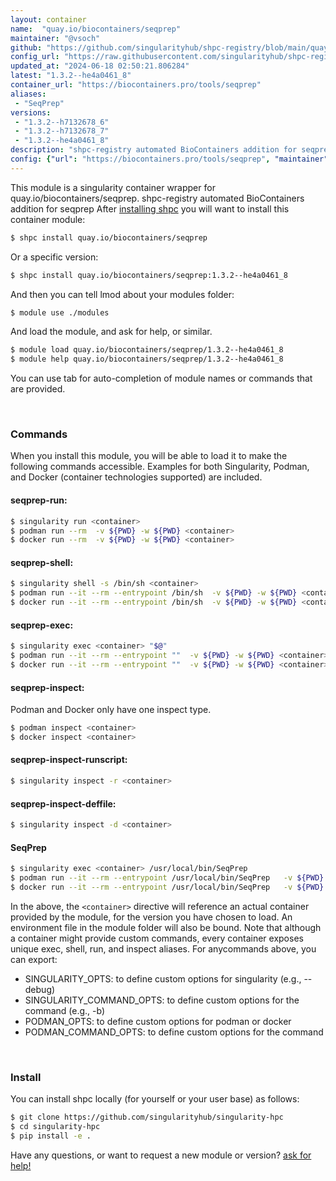 ```yaml
---
layout: container
name:  "quay.io/biocontainers/seqprep"
maintainer: "@vsoch"
github: "https://github.com/singularityhub/shpc-registry/blob/main/quay.io/biocontainers/seqprep/container.yaml"
config_url: "https://raw.githubusercontent.com/singularityhub/shpc-registry/main/quay.io/biocontainers/seqprep/container.yaml"
updated_at: "2024-06-18 02:50:21.806284"
latest: "1.3.2--he4a0461_8"
container_url: "https://biocontainers.pro/tools/seqprep"
aliases:
 - "SeqPrep"
versions:
 - "1.3.2--h7132678_6"
 - "1.3.2--h7132678_7"
 - "1.3.2--he4a0461_8"
description: "shpc-registry automated BioContainers addition for seqprep"
config: {"url": "https://biocontainers.pro/tools/seqprep", "maintainer": "@vsoch", "description": "shpc-registry automated BioContainers addition for seqprep", "latest": {"1.3.2--he4a0461_8": "sha256:b068a390b4488d8b5a698496948f6dba22440558c1722018874e68a9afea69f3"}, "tags": {"1.3.2--h7132678_6": "sha256:621b50d9033079d3bbce7713649c5ab86cbe84e4be6ac6b6dddeabbcc8efb600", "1.3.2--h7132678_7": "sha256:a76cffac092cabd5c05fef0c2b94e85617b024596990aa569f8e507b228e538e", "1.3.2--he4a0461_8": "sha256:b068a390b4488d8b5a698496948f6dba22440558c1722018874e68a9afea69f3"}, "docker": "quay.io/biocontainers/seqprep", "aliases": {"SeqPrep": "/usr/local/bin/SeqPrep"}}
---
```


This module is a singularity container wrapper for quay.io/biocontainers/seqprep.
shpc-registry automated BioContainers addition for seqprep
After [installing shpc](#install) you will want to install this container module:


```bash
$ shpc install quay.io/biocontainers/seqprep
```

Or a specific version:

```bash
$ shpc install quay.io/biocontainers/seqprep:1.3.2--he4a0461_8
```

And then you can tell lmod about your modules folder:

```bash
$ module use ./modules
```

And load the module, and ask for help, or similar.

```bash
$ module load quay.io/biocontainers/seqprep/1.3.2--he4a0461_8
$ module help quay.io/biocontainers/seqprep/1.3.2--he4a0461_8
```

You can use tab for auto-completion of module names or commands that are provided.

<br>

### Commands

When you install this module, you will be able to load it to make the following commands accessible.
Examples for both Singularity, Podman, and Docker (container technologies supported) are included.

#### seqprep-run:

```bash
$ singularity run <container>
$ podman run --rm  -v ${PWD} -w ${PWD} <container>
$ docker run --rm  -v ${PWD} -w ${PWD} <container>
```

#### seqprep-shell:

```bash
$ singularity shell -s /bin/sh <container>
$ podman run --it --rm --entrypoint /bin/sh  -v ${PWD} -w ${PWD} <container>
$ docker run --it --rm --entrypoint /bin/sh  -v ${PWD} -w ${PWD} <container>
```

#### seqprep-exec:

```bash
$ singularity exec <container> "$@"
$ podman run --it --rm --entrypoint ""  -v ${PWD} -w ${PWD} <container> "$@"
$ docker run --it --rm --entrypoint ""  -v ${PWD} -w ${PWD} <container> "$@"
```

#### seqprep-inspect:

Podman and Docker only have one inspect type.

```bash
$ podman inspect <container>
$ docker inspect <container>
```

#### seqprep-inspect-runscript:

```bash
$ singularity inspect -r <container>
```

#### seqprep-inspect-deffile:

```bash
$ singularity inspect -d <container>
```


#### SeqPrep

```bash
$ singularity exec <container> /usr/local/bin/SeqPrep
$ podman run --it --rm --entrypoint /usr/local/bin/SeqPrep   -v ${PWD} -w ${PWD} <container> -c " $@"
$ docker run --it --rm --entrypoint /usr/local/bin/SeqPrep   -v ${PWD} -w ${PWD} <container> -c " $@"
```



In the above, the `<container>` directive will reference an actual container provided
by the module, for the version you have chosen to load. An environment file in the
module folder will also be bound. Note that although a container
might provide custom commands, every container exposes unique exec, shell, run, and
inspect aliases. For anycommands above, you can export:

 - SINGULARITY_OPTS: to define custom options for singularity (e.g., --debug)
 - SINGULARITY_COMMAND_OPTS: to define custom options for the command (e.g., -b)
 - PODMAN_OPTS: to define custom options for podman or docker
 - PODMAN_COMMAND_OPTS: to define custom options for the command

<br>

### Install

You can install shpc locally (for yourself or your user base) as follows:

```bash
$ git clone https://github.com/singularityhub/singularity-hpc
$ cd singularity-hpc
$ pip install -e .
```

Have any questions, or want to request a new module or version? [ask for help!](https://github.com/singularityhub/singularity-hpc/issues)
